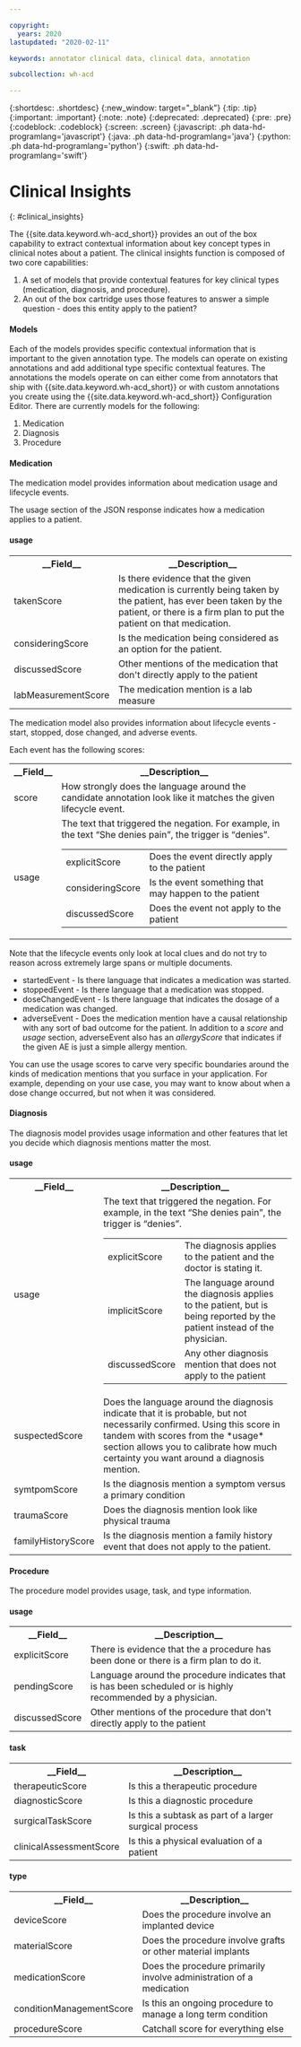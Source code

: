 ```yaml
---

copyright:
  years: 2020
lastupdated: "2020-02-11"

keywords: annotator clinical data, clinical data, annotation

subcollection: wh-acd

---
```


{:shortdesc: .shortdesc}
{:new_window: target="_blank"}
{:tip: .tip}
{:important: .important}
{:note: .note}
{:deprecated: .deprecated}
{:pre: .pre}
{:codeblock: .codeblock}
{:screen: .screen}
{:javascript: .ph data-hd-programlang='javascript'}
{:java: .ph data-hd-programlang='java'}
{:python: .ph data-hd-programlang='python'}
{:swift: .ph data-hd-programlang='swift'}

# Clinical Insights
{: #clinical_insights}

The {{site.data.keyword.wh-acd_short}} provides an out of the box capability to extract contextual information about key concept types in clinical notes about a patient.  The clinical insights function is composed of two core capabilities:

1. A set of models that provide contextual features for key clinical types (medication, diagnosis, and procedure).
2. An out of the box cartridge uses those features to answer a simple question - does this entity apply to the patient?

<h4>Models</h4>

Each of the models provides specific contextual information that is important to the given annotation type.  The models can operate on existing annotations and add additional type specific contextual features.  The annotations the models operate on can either come from annotators that ship with {{site.data.keyword.wh-acd_short}} or with custom annotations you create using the {{site.data.keyword.wh-acd_short}} Configuration Editor.  There are currently models for the following:

1. Medication
2. Diagnosis
3. Procedure

<h4>Medication</h4>

The medication model provides information about medication usage and lifecycle events.

The usage section of the JSON response indicates how a medication applies to a patient.

<h4>usage</h4>

<table>
<tr><th>__Field__</th><th>__Description__</th></tr>
</tr><td>takenScore</td><td>Is there evidence that the given medication is currently being taken by the patient, has ever been taken by the patient, or there is a firm plan to put the patient on that medication.</td></tr>
<tr><td>consideringScore</td><td>Is the medication being considered as an option for the patient.</td></tr>
<tr><td>discussedScore</td><td>Other mentions of the medication that don't directly apply to the patient</td></tr>
<tr><td>labMeasurementScore</td><td>The medication mention is a lab measure</td></tr>
</table>

The medication model also provides information about lifecycle events - start, stopped, dose changed, and adverse events.

Each event has the following scores:

<table>
<tr><th>__Field__</th><th>__Description__</th></tr>
</tr><td>score</td><td>How strongly does the language around the candidate annotation look like it matches the given lifecycle event.</td></tr>
<tr><td>usage</td><td>The text that triggered the negation. For example, in the text <q>She denies pain</q>, the trigger is <q>denies</q>.
<table role="presentation"><tbody>
  <tr><td>explicitScore</td><td>Does the event directly apply to the patient</td></tr>
  <tr><td>consideringScore</td><td>Is the event something that may happen to the patient</td></tr>
  <tr><td>discussedScore</td><td>Does the event not apply to the patient</td></tr>
</tbody></table></td></tr>
</table>

Note that the lifecycle events only look at local clues and do not try to reason across extremely large spans or multiple documents.  

* startedEvent - Is there language that indicates a medication was started.
* stoppedEvent - Is there language that a medication was stopped.
* doseChangedEvent - Is there language that indicates the dosage of a medication was changed.
* adverseEvent - Does the medication mention have a causal relationship with any sort of bad outcome for the patient.  In addition to a *score* and *usage* section, adverseEvent also has an *allergyScore* that indicates if the given AE is just a simple allergy mention.

You can use the usage scores to carve very specific boundaries around the kinds of medication mentions that you surface in your application.  For example, depending on your use case, you may want to know about when a dose change occurred, but not when it was considered.

<h4>Diagnosis</h4>

The diagnosis model provides usage information and other features that let you decide which diagnosis mentions matter the most.

<h4>usage</h4>

<table>
<tr><th>__Field__</th><th>__Description__</th></tr>
<tr><td>usage</td><td>The text that triggered the negation. For example, in the text <q>She denies pain</q>, the trigger is <q>denies</q>.
<table role="presentation"><tbody>
</tr><td>explicitScore</td><td>The diagnosis applies to the patient and the doctor is stating it.</td></tr>
<tr><td>implicitScore</td><td>The language around the diagnosis applies to the patient, but is being reported by the patient instead of the physician.</td></tr>
<tr><td>discussedScore</td><td>Any other diagnosis mention that does not apply to the patient</td></tr>
</tbody></table></td></tr>

</tr><td>suspectedScore</td><td>Does the language around the diagnosis indicate that it is probable, but not necessarily confirmed.  Using this score in tandem with scores from the *usage* section allows you to calibrate how much certainty you want around a diagnosis mention.  </td></tr>
</tr><td>symtpomScore</td><td>Is the diagnosis mention a symptom versus a primary condition</td></tr>
</tr><td>traumaScore</td><td>Does the diagnosis mention look like physical trauma</td></tr>
</tr><td>familyHistoryScore</td><td>Is the diagnosis mention a family history event that does not apply to the patient.</td></tr>

</table>

<h4>Procedure</h4>

The procedure model provides usage, task, and type information.

<h4>usage</h4>

<table>
<tr><th>__Field__</th><th>__Description__</th></tr>
</tr><td>explicitScore</td><td>There is evidence that the a procedure has been done or there is a firm plan to do it.</td></tr>
<tr><td>pendingScore</td><td>Language around the procedure indicates that is has been scheduled or is highly recommended by a physician.</td></tr>
<tr><td>discussedScore</td><td>Other mentions of the procedure that don't directly apply to the patient</td></tr>
</table>


<h4>task</h4>

<table>
<tr><th>__Field__</th><th>__Description__</th></tr>
</tr><td>therapeuticScore</td><td>Is this a therapeutic procedure</td></tr>
<tr><td>diagnosticScore</td><td>Is this a diagnostic procedure</td></tr>
<tr><td>surgicalTaskScore</td><td>Is this a subtask as part of a larger surgical process</td></tr>
<tr><td>clinicalAssessmentScore</td><td>Is this a physical evaluation of a patient</td></tr>
</table>

<h4>type</h4>

<table>
<tr><th>__Field__</th><th>__Description__</th></tr>
</tr><td>deviceScore</td><td>Does the procedure involve an implanted device</td></tr>
<tr><td>materialScore</td><td>Does the procedure involve grafts or other material implants</td></tr>
<tr><td>medicationScore</td><td>Does the procedure primarily involve administration of a medication </td></tr>
<tr><td>conditionManagementScore</td><td>Is this an ongoing procedure to manage a long term condition</td></tr>
<tr><td>procedureScore</td><td>Catchall score for everything else</td></tr>
</table>
